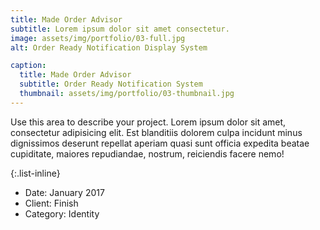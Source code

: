 ```yaml
---
title: Made Order Advisor
subtitle: Lorem ipsum dolor sit amet consectetur.
image: assets/img/portfolio/03-full.jpg
alt: Order Ready Notification Display System

caption: 
  title: Made Order Advisor
  subtitle: Order Ready Notification System
  thumbnail: assets/img/portfolio/03-thumbnail.jpg
---
```

Use this area to describe your project. Lorem ipsum dolor sit amet, consectetur adipisicing elit. Est blanditiis dolorem culpa incidunt minus dignissimos deserunt repellat aperiam quasi sunt officia expedita beatae cupiditate, maiores repudiandae, nostrum, reiciendis facere nemo!

{:.list-inline}
- Date: January 2017
- Client: Finish
- Category: Identity

